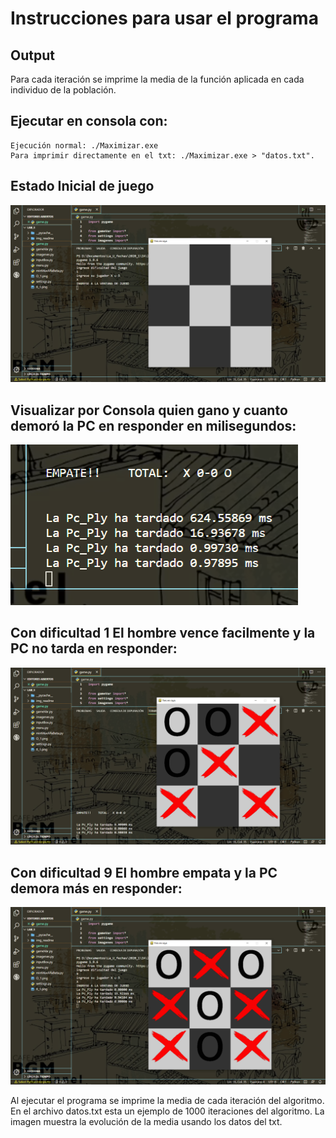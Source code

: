 # Instrucciones para usar el programa

## Output
Para cada iteración se imprime la media de la función aplicada en cada individuo de la población.

## Ejecutar en consola con:
```
Ejecución normal: ./Maximizar.exe
Para imprimir directamente en el txt: ./Maximizar.exe > "datos.txt". 
```

## Estado Inicial de juego
![Alt text](https://github.com/dabc312GitHub/IA_projects/blob/master/lab_3/img_readme/state_0.png)

## Visualizar por Consola quien gano y cuanto demoró la PC en responder en milisegundos:
![Alt text](https://github.com/dabc312GitHub/IA_projects/blob/master/lab_3/img_readme/consola_output.png)

## Con dificultad 1 El hombre vence facilmente y la PC no tarda en responder:
![Alt text](https://github.com/dabc312GitHub/IA_projects/blob/master/lab_3/img_readme/human_win.png)

## Con dificultad 9 El hombre empata y la PC demora más en responder:
![Alt text](https://github.com/dabc312GitHub/IA_projects/blob/master/lab_3/img_readme/empateDificultad_9.png)

Al ejecutar el programa se imprime la media de cada iteración del algoritmo.
En el archivo datos.txt esta un ejemplo de 1000 iteraciones del algoritmo.
La imagen muestra la evolución de la media usando los datos del txt.
